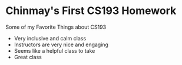 
# Chinmay's First CS193 Homework

Some of my Favorite Things about CS193

- Very inclusive and calm class
- Instructors are very nice and engaging
- Seems like a helpful class to take
- Great class
